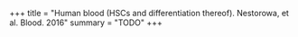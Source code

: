 +++
title = "Human blood (HSCs and differentiation thereof). Nestorowa, et al. Blood. 2016"
summary = "TODO"
+++
